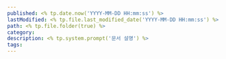 ```yaml
---
published: <% tp.date.now('YYYY-MM-DD HH:mm:ss') %>
lastModified: <% tp.file.last_modified_date('YYYY-MM-DD HH:mm:ss') %>
path: <% tp.file.folder(true) %>
category: 
description: <% tp.system.prompt('문서 설명') %>
tags:
---
```

